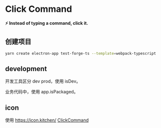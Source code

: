 # Click Command

**⚡️ Instead of typing a command, click it.**

## 创建项目

```sh
yarn create electron-app test-forge-ts --template=webpack-typescript
```

## development

开发工具区分 dev prod，使用 isDev。

业务代码中，使用 app.isPackaged。

## icon

使用 https://icon.kitchen/ [ClickCommand](https://icon.kitchen/i/H4sIAAAAAAAAAz2QPW8DIQyG%2F4u7Zum3dGuGTpUqNVtVVQYMQQf4BFyr6JT%2FXpu0wQPmxY%2F9wgbfmFZqMG3gsM6HI2WCyWNqtAMfDqdFjmBTXLB2UOndYoolqEqlUx3iK7b5ipkrxokv92%2Fo3IA26LzA9LSDGsOxj8xw75xHmsirdlZm%2FzdUmEaygSOPa1IX0XIRYaaTYazuy3LOWBwIZ8J%2BTJ3g5t5rSLkJLxVdFLvabLi61YJn0pCCId0NxmiIhCUkecPD48XLf08%2Flg7K7NakP%2FcBGS03YX5IyThysVM5Ovg8%2FwKA5cg1ZAEAAA%3D%3D)